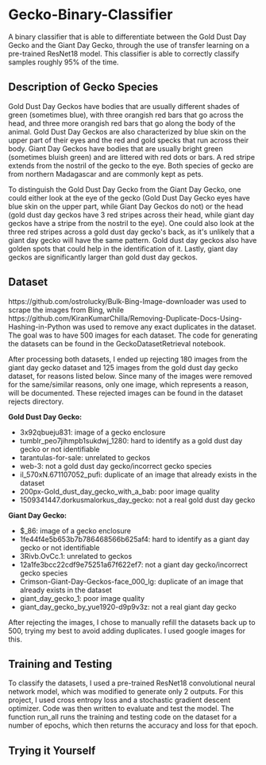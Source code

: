 # Gecko-Binary-Classifier

A binary classifier that is able to differentiate between the Gold Dust Day Gecko and the Giant Day Gecko, through the use of transfer learning on a pre-trained ResNet18 model. This classifier is able to correctly classify samples roughly 95% of the time.

<h2>Description of Gecko Species</h2>
<p>Gold Dust Day Geckos have bodies that are usually different shades of green (sometimes blue), with three orangish red bars that go across the head, and three more orangish red bars that go along the body of the animal. Gold Dust Day Geckos are also characterized by blue skin on the upper part of their eyes and the red and gold specks that run across their body. Giant Day Geckos have bodies that are usually bright green (sometimes bluish green) and are littered with red dots or bars. A red stripe extends from the nostril of the gecko to the eye. Both species of gecko are from northern Madagascar and are commonly kept as pets.<p/>

<p>To distinguish the Gold Dust Day Gecko from the Giant Day Gecko, one could either look at the eye of the gecko (Gold Dust Day Gecko eyes have blue skin on the upper part, while Giant Day Geckos do not) or the head (gold dust day geckos have 3 red stripes across their head, while giant day geckos have a stripe from the nostril to the eye). One could also look at the three red stripes across a gold dust day gecko's back, as it's unlikely that a giant day gecko will have the same pattern. Gold dust day geckos also have golden spots that could help in the identification of it. Lastly, giant day geckos are significantly larger than gold dust day geckos.<p/>

<h2>Dataset</h2>
<p>https://github.com/ostrolucky/Bulk-Bing-Image-downloader was used to scrape the images from Bing, while https://github.com/KiranKumarChilla/Removing-Duplicate-Docs-Using-Hashing-in-Python was used to remove any exact duplicates in the dataset. The goal was to have 500 images for each dataset. The code for generating the datasets can be found in the GeckoDatasetRetrieval notebook.<p/>


After processing both datasets, I ended up rejecting 180 images from the giant day gecko dataset and 125 images from the gold dust day gecko dataset, for reasons listed below. Since many of the images were removed for the same/similar reasons, only one image, which represents a reason, will be documented. These rejected images can be found in the dataset rejects directory.

**Gold Dust Day Gecko:**
- 3x92qbueju831: image of a gecko enclosure<br/>
- tumblr_peo7jihmpb1sukdwj_1280: hard to identify as a gold dust day gecko or not identifiable<br/>
- tarantulas-for-sale: unrelated to geckos<br/>
- web-3: not a gold dust day gecko/incorrect gecko species<br/>
- il_570xN.671107052_pufi: duplicate of an image that already exists in the dataset<br/>
- 200px-Gold_dust_day_gecko_with_a_bab: poor image quality<br/>
- 1509341447.dorkusmalorkus_day_gecko: not a real gold dust day gecko<br/>

**Giant Day Gecko:**
- $_86: image of a gecko enclosure
- 1fe44f4e5b653b7b786468566b625af4: hard to identify as a giant day gecko or not identifiable
- 3Rivb.OvCc.1: unrelated to geckos
- 12a1fe3bcc22cdf9e75251a67f622ef7: not a giant day gecko/incorrect gecko species
- Crimson-Giant-Day-Geckos-face_000_lg: duplicate of an image that already exists in the dataset
- giant_day_gecko_1: poor image quality
- giant_day_gecko_by_yue1920-d9p9v3z: not a real giant day gecko

After rejecting the images, I chose to manually refill the datasets back up to 500, trying my best to avoid adding duplicates. I used google images for this.

<h2>Training and Testing</h2>
 <p>To classify the datasets, I used a pre-trained ResNet18 convolutional neural network model, which was modified to generate only 2 outputs. For this project, I used cross entropy loss and a stochastic gradient descent optimizer. Code was then written to evaluate and test the model. The function run_all runs the training and testing code on the dataset for a number of epochs, which then returns the accuracy and loss for that epoch.

  
 <h2>Trying it Yourself</h2>
  <p>
